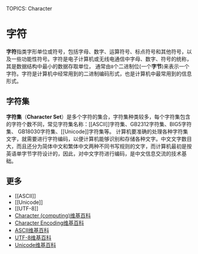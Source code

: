 TOPICS: Character

# 字符

**字符**指类字形单位或符号，包括字母、数字、运算符号、标点符号和其他符号，以及一些功能性符号。字符是电子计算机或无线电通信中字母、数字、符号的统称，其是数据结构中最小的数据存取单位，
通常由`8`个二进制位(一个**字节**)来表示一个字符。字符是计算机中经常用到的二进制编码形式，也是计算机中最常用到的信息形式。

## 字符集

**字符集**（**Character Set**）是多个字符的集合，字符集种类较多，每个字符集包含的字符个数不同，常见字符集名称：[[ASCII]]字符集、GB2312字符集、BIG5字符集、 GB18030字符集、[[Unicode]]字符集等。
计算机要准确的处理各种字符集文字，就需要进行字符编码，以便计算机能够识别和存储各种文字。中文文字数目大，而且还分为简体中文和繁体中文两种不同书写规则的文字，而计算机最初是按英语单字节字符设计的，因此，对中文字符进行编码，是中文信息交流的技术基础。

## 更多

- [[ASCII]]
- [[Unicode]]
- [[UTF-8]]
- [Character (computing)维基百科](https://en.wikipedia.org/wiki/Character%20(computing))
- [Character Encoding维基百科](https://en.wikipedia.org/wiki/Character%20encoding)
- [ASCII维基百科](https://en.wikipedia.org/wiki/ASCII)
- [UTF-8维基百科](https://en.wikipedia.org/wiki/UTF-8)
- [Unicode维基百科](https://en.wikipedia.org/wiki/Unicode)
